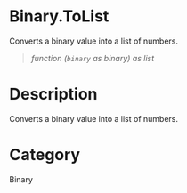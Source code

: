 # Binary.ToList
Converts a binary value into a list of numbers.
> _function (<code>binary</code> as binary) as list_

# Description 
Converts a binary value into a list of numbers.
# Category 
Binary
